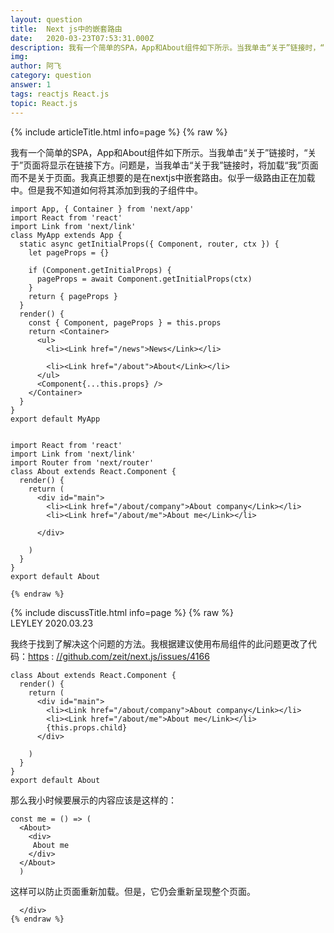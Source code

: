 ```yaml
---
layout: question
title:  Next js中的嵌套路由
date:   2020-03-23T07:53:31.000Z
description: 我有一个简单的SPA，App和About组件如下所示。当我单击“关于”链接时，“关于”页面将显示在链接下方。问题是，当我单击“关于我”链接时，将加载“我”...
img: 
author: 阿飞
category: question
answer: 1
tags: reactjs React.js
topic: React.js
---
```

<div class="article-root">
  <div class="article">
    {% include articleTitle.html info=page %}
    {% raw %}
    <div class="article-content"><p><font style="vertical-align: inherit;"><font style="vertical-align: inherit;">我有一个简单的SPA，App和About组件如下所示。</font><font style="vertical-align: inherit;">当我单击“关于”链接时，“关于”页面将显示在链接下方。</font><font style="vertical-align: inherit;">问题是，当我单击“关于我”链接时，将加载“我”页面而不是关于页面。</font><font style="vertical-align: inherit;">我真正想要的是在nextjs中嵌套路由。</font><font style="vertical-align: inherit;">似乎一级路由正在加载中。</font><font style="vertical-align: inherit;">但是我不知道如何将其添加到我的子组件中。</font></font></p>

<pre><code>import App, { Container } from 'next/app'<font></font>
import React from 'react'<font></font>
import Link from 'next/link'<font></font>
class MyApp extends App {<font></font>
  static async getInitialProps({ Component, router, ctx }) {<font></font>
    let pageProps = {}<font></font>
<font></font>
    if (Component.getInitialProps) {<font></font>
      pageProps = await Component.getInitialProps(ctx)<font></font>
    }<font></font>
    return { pageProps }<font></font>
  }<font></font>
  render() {<font></font>
    const { Component, pageProps } = this.props<font></font>
    return &lt;Container&gt;<font></font>
      &lt;ul&gt;<font></font>
        &lt;li&gt;&lt;Link href="/news"&gt;News&lt;/Link&gt;&lt;/li&gt;<font></font>
<font></font>
        &lt;li&gt;&lt;Link href="/about"&gt;About&lt;/Link&gt;&lt;/li&gt;<font></font>
      &lt;/ul&gt;<font></font>
      &lt;Component{...this.props} /&gt;<font></font>
    &lt;/Container&gt;<font></font>
  }<font></font>
}<font></font>
export default MyApp<font></font>
<font></font>
<font></font>
import React from 'react'<font></font>
import Link from 'next/link'<font></font>
import Router from 'next/router'<font></font>
class About extends React.Component {<font></font>
  render() {<font></font>
    return (<font></font>
      &lt;div id="main"&gt;<font></font>
        &lt;li&gt;&lt;Link href="/about/company"&gt;About company&lt;/Link&gt;&lt;/li&gt;<font></font>
        &lt;li&gt;&lt;Link href="/about/me"&gt;About me&lt;/Link&gt;&lt;/li&gt;<font></font>
<font></font>
      &lt;/div&gt;<font></font>
<font></font>
    )<font></font>
  }<font></font>
}<font></font>
export default About<font></font>
</code></pre></div>
    {% endraw %}
  </div>

  <div class="discuss-wrapper">
    {% include discussTitle.html info=page %}
    {% raw %}
    <div class="discuss-item">
        <div class="discuss-parent">
          <div class="discuss-meta">
            <span class="discuss-user">LEYLEY</span>
            <span class="discuss-time">2020.03.23</span>
          </div>
          <div class="discuss-comment"><p><font style="vertical-align: inherit;"><font style="vertical-align: inherit;">我终于找到了解决这个问题的方法。</font><font style="vertical-align: inherit;">我根据建议使用布局组件的此问题更改了代码：</font><a href="https://github.com/zeit/next.js/issues/4166" rel="nofollow noreferrer"><font style="vertical-align: inherit;">https</font></a><font style="vertical-align: inherit;"> :
 </font></font><a href="https://github.com/zeit/next.js/issues/4166" rel="nofollow noreferrer"><font style="vertical-align: inherit;"><font style="vertical-align: inherit;">//github.com/zeit/next.js/issues/4166</font></font></a></p>

<pre><code>class About extends React.Component {<font></font>
  render() {<font></font>
    return (<font></font>
      &lt;div id="main"&gt;<font></font>
        &lt;li&gt;&lt;Link href="/about/company"&gt;About company&lt;/Link&gt;&lt;/li&gt;<font></font>
        &lt;li&gt;&lt;Link href="/about/me"&gt;About me&lt;/Link&gt;&lt;/li&gt;<font></font>
        {this.props.child}<font></font>
      &lt;/div&gt;<font></font>
<font></font>
    )<font></font>
  }<font></font>
}<font></font>
export default About<font></font>
</code></pre>

<p><font style="vertical-align: inherit;"><font style="vertical-align: inherit;">那么我小时候要展示的内容应该是这样的：</font></font></p>

<pre><code>const me = () =&gt; (<font></font>
  &lt;About&gt;<font></font>
    &lt;div&gt;<font></font>
     About me<font></font>
    &lt;/div&gt;       <font></font>
  &lt;/About&gt;<font></font>
  )<font></font>
</code></pre>

<p><font style="vertical-align: inherit;"><font style="vertical-align: inherit;">这样可以防止页面重新加载。</font><font style="vertical-align: inherit;">但是，它仍会重新呈现整个页面。</font></font></p></div>
        </div>
        
      </div>
    {% endraw %}
  </div>
<div>
